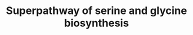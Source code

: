 ---
annotations:
- id: PW:0000440
  parent: classic metabolic pathway
  type: Pathway Ontology
  value: glycine metabolic pathway
- id: PW:0001084
  parent: classic metabolic pathway
  type: Pathway Ontology
  value: serine metabolic pathway
- id: PW:0000002
  parent: classic metabolic pathway
  type: Pathway Ontology
  value: classic metabolic pathway
authors:
- J.Heckman
- MaintBot
- Ddigles
- Egonw
- Eweitz
- Khanspers
citedin: ''
communities: []
description: There are several pathways for serine and glycine biosynthesis in S.
  cerevisiae. When glucose is used as the carbon source, glycine can be synthesized
  from threonine via threonine aldolase (Gly1p) in the threonine pathway, while serine
  can be synthesized from the glycolytic intermediate 3-phosphoglycerate in the phosphoglycerate
  pathway. Expression of the genes involved in the latter pathway decreases upon depletion
  of glucose. When ethanol or other non-fermentable substrates are used as the carbon
  source, S. cerevisiae can alternatively synthesize glycine from glyoxylate via alanine
  glyoxylate aminotransferase (Agx1p). Glycine and serine produced in these pathways
  can be interconverted to one another via the tetrahydrofolate-dependent serine hydroxymethyltransferases
  Shm1p and Shm2p. Between these, the cytoplasmic isoform Shm2p serves as the major
  source of glycine (via serine breakdown) in serine-rich conditions. The mitochondrial
  isoform Shm1p may also contribute to glycine synthesis, however it preferentially
  catalyzes serine synthesis from glycine under conditions of serine starvation.  Description
  from [yeastgenome.org](https://pathway.yeastgenome.org/).
last-edited: 2025-09-23
ndex: null
organisms:
- Saccharomyces cerevisiae
redirect_from:
- /index.php/Pathway:WP218
- /instance/WP218
- /instance/WP218_r140632
revision: r140632
schema-jsonld:
- '@context': https://schema.org/
  '@id': https://wikipathways.github.io/pathways/WP218.html
  '@type': Dataset
  creator:
    '@type': Organization
    name: WikiPathways
  description: There are several pathways for serine and glycine biosynthesis in S.
    cerevisiae. When glucose is used as the carbon source, glycine can be synthesized
    from threonine via threonine aldolase (Gly1p) in the threonine pathway, while
    serine can be synthesized from the glycolytic intermediate 3-phosphoglycerate
    in the phosphoglycerate pathway. Expression of the genes involved in the latter
    pathway decreases upon depletion of glucose. When ethanol or other non-fermentable
    substrates are used as the carbon source, S. cerevisiae can alternatively synthesize
    glycine from glyoxylate via alanine glyoxylate aminotransferase (Agx1p). Glycine
    and serine produced in these pathways can be interconverted to one another via
    the tetrahydrofolate-dependent serine hydroxymethyltransferases Shm1p and Shm2p.
    Between these, the cytoplasmic isoform Shm2p serves as the major source of glycine
    (via serine breakdown) in serine-rich conditions. The mitochondrial isoform Shm1p
    may also contribute to glycine synthesis, however it preferentially catalyzes
    serine synthesis from glycine under conditions of serine starvation.  Description
    from [yeastgenome.org](https://pathway.yeastgenome.org/).
  keywords:
  - 2-oxoglutarate
  - 3-phospho-D-glycerate
  - 3-phospho-L-serine
  - 3-phosphooxypyruvate
  - AGX1
  - GLY1
  - H⁺
  - H₂O
  - L-alanine
  - L-glutamate
  - L-glycine
  - L-serine
  - L-threonine
  - NAD+
  - NADH
  - SER1
  - SER2
  - SER3
  - SER33
  - SHM1
  - SHM2
  - a tetrahydrofolate
  - acetaldehyde
  - glyoxylate
  - phosphate
  - pyruvate
  license: CC0
  name: Superpathway of serine and glycine biosynthesis
seo: CreativeWork
title: Superpathway of serine and glycine biosynthesis
wpid: WP218
---
